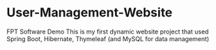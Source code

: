 # User-Management-Website
FPT Software Demo
This is my first dynamic website project that used Spring Boot, Hibernate, Thymeleaf (and MySQL for data management)
